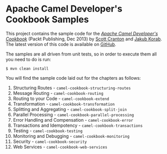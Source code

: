 Apache Camel Developer's Cookbook Samples
=========================================

This project contains the sample code for the [_Apache Camel Developer's Cookbook_](http://www.packtpub.com/apache-camel-developers-cookbook/book) (Packt Publishing, Dec 2013)
by [Scott Cranton](https://github.com/scranton) and [Jakub Korab](https://github.com/jkorab). The latest version of this code is available on
[GitHub](http://github.com/CamelCookbook/camel-cookbook-examples).

The samples are all driven from unit tests, so in order to execute them all you need to do is run:

    $ mvn clean install

You will find the sample code laid out for the chapters as follows:

1. Structuring Routes - `camel-cookbook-structuring-routes`
2. Message Routing - `camel-cookbook-routing`
3. Routing to your Code - `camel-cookbook-extend`
4. Transformation - `camel-cookbook-transformation`
5. Splitting and Aggregating - `camel-cookbook-split-join`
6. Parallel Processing - `camel-cookbook-parallel-processing`
7. Error Handling and Compensation - `camel-cookbook-error`
8. Transactions and Idempotency - `camel-cookbook-transactions`
9. Testing - `camel-cookbook-testing`
10. Monitoring and Debugging - `camel-cookbook-monitoring`
11. Security - `camel-cookbook-security`
12. Web Services - `camel-cookbook-web-services`
